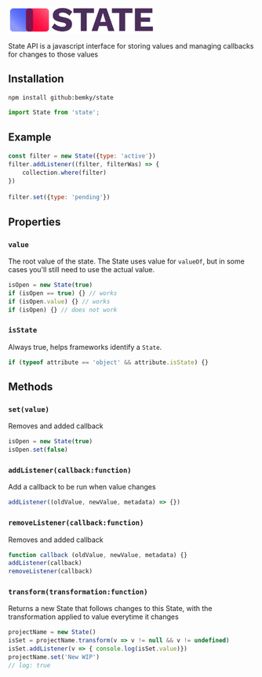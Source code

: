 <img src="https://raw.githubusercontent.com/bemky/state/master/state.png" width="300" alt="State">

State API is a javascript interface for storing values and managing callbacks for changes to those values


## Installation
    npm install github:bemky/state

```javascript
import State from 'state';
```

## Example
```javascript
const filter = new State({type: 'active'})
filter.addListener((filter, filterWas) => {
    collection.where(filter)
})

filter.set({type: 'pending'})
```

## Properties
### `value`
The root value of the state. The State uses value for `valueOf`, but in some cases you'll still need to use the actual value.

```javascript
isOpen = new State(true)
if (isOpen == true) {} // works
if (isOpen.value) {} // works
if (isOpen) {} // does not work
```

### `isState`
Always true, helps frameworks identify a `State`.

```javascript
if (typeof attribute == 'object' && attribute.isState) {}
```

## Methods
### `set(value)`
Removes and added callback
```javascript
isOpen = new State(true)
isOpen.set(false)
```

### `addListener(callback:function)`
Add a callback to be run when value changes
```javascript
addListener((oldValue, newValue, metadata) => {})
```

### `removeListener(callback:function)`
Removes and added callback
```javascript
function callback (oldValue, newValue, metadata) {} 
addListener(callback)
removeListener(callback)
```

### `transform(transformation:function)`
Returns a new State that follows changes to this State, with the transformation applied to value everytime it changes
```javascript
projectName = new State()
isSet = projectName.transform(v => v != null && v != undefined)
isSet.addListener(v => { console.log(isSet.value)})
projectName.set('New WIP')
// log: true
```
